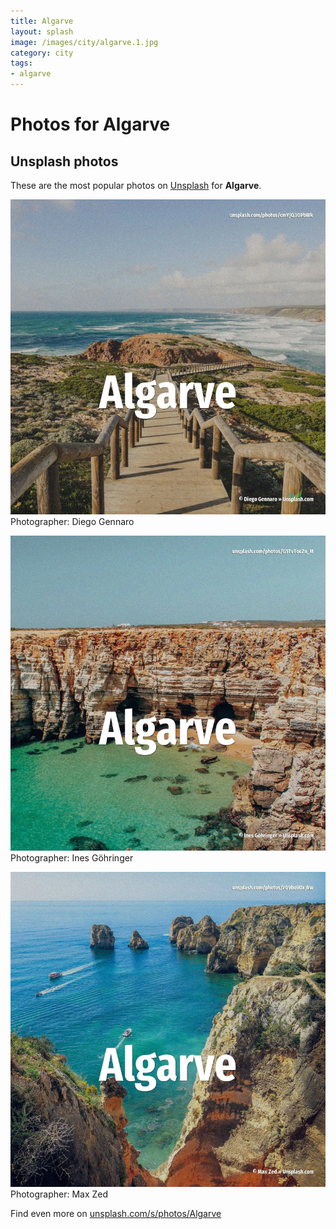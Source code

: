 ```yaml
---
title: Algarve
layout: splash
image: /images/city/algarve.1.jpg
category: city
tags:
- algarve
---
```

# Photos for Algarve
 
## Unsplash photos
These are the most popular photos on [Unsplash](https://unsplash.com) for **Algarve**.
 
![Algarve](/images/city/algarve.1.jpg)
Photographer:  Diego Gennaro
 
![Algarve](/images/city/algarve.2.jpg)
Photographer:  Ines Göhringer
 
![Algarve](/images/city/algarve.3.jpg)
Photographer:  Max Zed
 
Find even more on [unsplash.com/s/photos/Algarve](https://unsplash.com/s/photos/Algarve)
 
